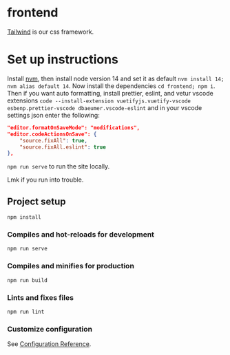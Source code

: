 # frontend

[Tailwind](https://tailwindcss.com/) is our css framework.

# Set up instructions

Install [nvm](https://github.com/nvm-sh/nvm#install--update-script), then install node version 14 and set it as default `nvm install 14; nvm alias default 14`. Now install the dependencies `cd frontend; npm i`. Then if you want auto formatting, install prettier, eslint, and vetur vscode extensions `code --install-extension vuetifyjs.vuetify-vscode esbenp.prettier-vscode dbaeumer.vscode-eslint` and in your vscode settings json enter the following:

```json
"editor.formatOnSaveMode": "modifications",
"editor.codeActionsOnSave": {
	"source.fixAll": true,
	"source.fixAll.eslint": true
},
```

`npm run serve` to run the site locally.

Lmk if you run into trouble.

## Project setup

```
npm install
```

### Compiles and hot-reloads for development

```
npm run serve
```

### Compiles and minifies for production

```
npm run build
```

### Lints and fixes files

```
npm run lint
```

### Customize configuration

See [Configuration Reference](https://cli.vuejs.org/config/).
